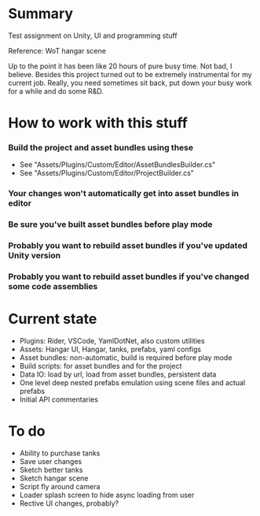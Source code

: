 # Summary
Test assignment on Unity, UI and programming stuff

Reference: WoT hangar scene

Up to the point it has been like 20 hours of pure busy time. Not bad, I believe. Besides this project turned out to be extremely instrumental for my current job. Really, you need sometimes sit back, put down your busy work for a while and do some R&D.

# How to work with this stuff
### Build the project and asset bundles using these
* See "Assets/Plugins/Custom/Editor/AssetBundlesBuilder.cs"
* See "Assets/Plugins/Custom/Editor/ProjectBuilder.cs"

### Your changes won't automatically get into asset bundles in editor
### Be sure you've built asset bundles before play mode
### Probably you want to rebuild asset bundles if you've updated Unity version
### Probably you want to rebuild asset bundles if you've changed some code assemblies

# Current state
* Plugins: Rider, VSCode, YamlDotNet, also custom utilities
* Assets: Hangar UI, Hangar, tanks, prefabs, yaml configs
* Asset bundles: non-automatic, build is required before play mode
* Build scripts: for asset bundles and for the project
* Data IO: load by url, load from asset bundles, persistent data
* One level deep nested prefabs emulation using scene files and actual prefabs
* Initial API commentaries

# To do
* Ability to purchase tanks
* Save user changes
* Sketch better tanks
* Sketch hangar scene
* Script fly around camera
* Loader splash screen to hide async loading from user
* Rective UI changes, probably?
